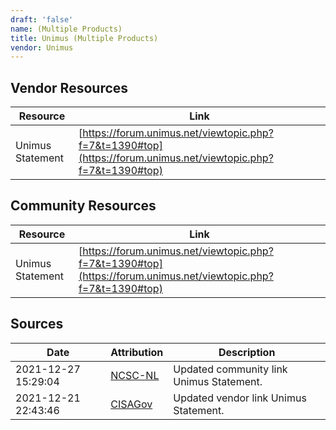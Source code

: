 ```yaml
---
draft: 'false'
name: (Multiple Products)
title: Unimus (Multiple Products)
vendor: Unimus
---
```


## Vendor Resources
| Resource | Link |
| --- | --- |
| Unimus Statement | [https://forum.unimus.net/viewtopic.php?f=7&t=1390#top](https://forum.unimus.net/viewtopic.php?f=7&t=1390#top) |

## Community Resources
| Resource | Link |
| --- | --- |
| Unimus Statement | [https://forum.unimus.net/viewtopic.php?f=7&t=1390#top](https://forum.unimus.net/viewtopic.php?f=7&t=1390#top) |


## Sources
| Date | Attribution | Description |
| --- | --- | --- |
| 2021-12-27 15:29:04 | [NCSC-NL](https://github.com/NCSC-NL/log4shell/blob/main/software/README.md) | Updated community link Unimus Statement.  |
| 2021-12-21 22:43:46 | [CISAGov](https://raw.githubusercontent.com/cisagov/log4j-affected-db/develop/README.md) | Updated vendor link Unimus Statement.  |
